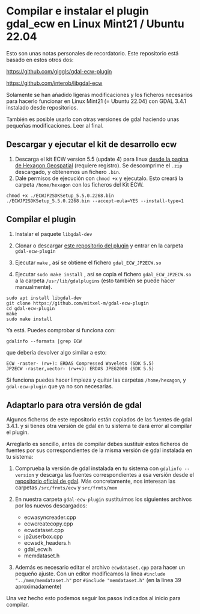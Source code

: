 # Compilar e instalar el plugin gdal_ecw en Linux Mint21 / Ubuntu 22.04 

Esto son unas notas  personales de recordatorio. Este repositorio está basado en estos otros dos:
 
https://github.com/giggls/gdal-ecw-plugin

https://github.com/interob/libgdal-ecw

Solamente se han añadido ligeras modificaciones y los ficheros necesarios para hacerlo funcionar  en Linux Mint21 (= Ubuntu 22.04) con GDAL 3.4.1 instalado desde repositorios.

También es posible usarlo con otras versiones de gdal haciendo unas pequeñas modificaciones. Leer al final.

## Descargar y ejecutar el kit de desarrollo ecw 

1. Descarga el kit ECW version 5.5 (update 4) para linux [desde la pagina de Hexagon Geospatial](http://download.hexagongeospatial.com/downloads/ecw/erdas-ecw-jp2-sdk-v5-5-update-4-linux) (requiere registro). Se descomprime el `.zip` descargado, y obtenemos un fichero `.bin`.
2. Dale permisos de ejecución con `chmod +x` y ejecutalo. Esto creará la carpeta `/home/hexagon` con los ficheros del Kit ECW. 

```
chmod +x ./ECWJP2SDKSetup_5.5.0.2268.bin
./ECWJP2SDKSetup_5.5.0.2268.bin --accept-eula=YES --install-type=1
``` 

## Compilar el plugin

1. Instalar el paquete `libgdal-dev` 

2. Clonar o descargar [este repositorio del plugin](https://github.com/mitxel-m/gdal-ecw-plugin)  y entrar en la carpeta `gdal-ecw-plugin` 

2. Ejecutar `make` , así se obtiene el fichero `gdal_ECW_JP2ECW.so`
3. Ejecutar `sudo make install` , así se copia el fichero `gdal_ECW_JP2ECW.so` a la carpeta `/usr/lib/gdalplugins` (esto también se puede hacer manualmente).

```
sudo apt install libgdal-dev
git clone https://github.com/mitxel-m/gdal-ecw-plugin
cd gdal-ecw-plugin
make
sudo make install 
```
Ya está. Puedes comprobar si funciona con:
```
gdalinfo --formats |grep ECW
```
que debería devolver algo similar a esto:
```
ECW -raster- (rw+): ERDAS Compressed Wavelets (SDK 5.5)
JP2ECW -raster,vector- (rw+v): ERDAS JPEG2000 (SDK 5.5)
``` 
Si funciona puedes hacer limpieza y quitar las carpetas `/home/hexagon`, y `gdal-ecw-plugin`  que ya no son necesarias. 


## Adaptarlo para otra versión de gdal

Algunos ficheros de este repositorio están copiados de las fuentes de gdal 3.4.1. y si tienes otra versión de gdal en tu sistema te dará error al compilar el plugin. 

Arreglarlo es sencillo, antes de compilar debes  sustituir estos ficheros de fuentes por sus correspondientes de la misma versión de gdal instalada en tu sistema:

1. Comprueba la versión de gdal instalada en tu sistema con `gdalinfo --version` y descarga las fuentes correspondientes a esa versión desde el [repositorio oficial de gdal](https://github.com/OSGeo/gdal/releases). Más concretamente,  nos interesan las carpetas `/src/frmts/ecw`  y  `src/frmts/mem`
5. En nuestra carpeta `gdal-ecw-plugin`  sustituimos los siguientes archivos por los nuevos descargados:
   - ecwasyncreader.cpp
   - ecwcreatecopy.cpp
   - ecwdataset.cpp
   - jp2userbox.cpp
   - ecwsdk_headers.h
   - gdal_ecw.h
   - memdataset.h
 
6. Además es necesario editar el archivo `ecwdataset.cpp` para hacer un pequeño ajuste. Con un editor modificamos la linea `#include "../mem/memdataset.h"` por `#include "memdataset.h"`
(en la linea 39 aproximadamente)
 
Una vez hecho esto podemos seguir los pasos indicados al inicio para compilar.
